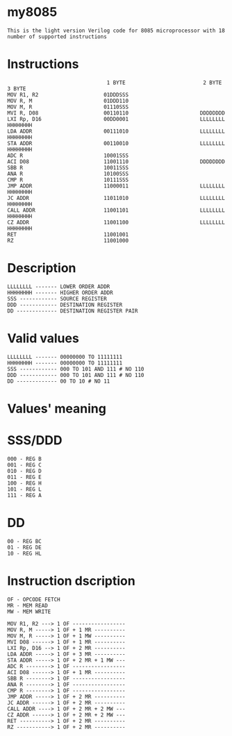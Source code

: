 # my8085

    This is the light version Verilog code for 8085 microprocessor with 18 number of supported instructions

# Instructions
                                    1 BYTE                         2 BYTE                        3 BYTE
    MOV R1, R2                     01DDDSSS
    MOV R, M                       01DDD110
    MOV M, R                       01110SSS 
    MVI R, D08                     00110110                       DDDDDDDD
    LXI Rp, D16                    00DD0001                       LLLLLLLL                       HHHHHHHH
    LDA ADDR                       00111010                       LLLLLLLL                       HHHHHHHH
    STA ADDR                       00110010                       LLLLLLLL                       HHHHHHHH
    ADC R                          10001SSS
    ACI D08                        11001110                       DDDDDDDD
    SBB R                          10011SSS
    ANA R                          10100SSS                       
    CMP R                          10111SSS
    JMP ADDR                       11000011                       LLLLLLLL                       HHHHHHHH
    JC ADDR                        11011010                       LLLLLLLL                       HHHHHHHH
    CALL ADDR                      11001101                       LLLLLLLL                       HHHHHHHH
    CZ ADDR                        11001100                       LLLLLLLL                       HHHHHHHH
    RET                            11001001
    RZ                             11001000


# Description

    LLLLLLLL ------- LOWER ORDER ADDR
    HHHHHHHH ------- HIGHER ORDER ADDR
    SSS ------------ SOURCE REGISTER
    DDD ------------ DESTINATION REGISTER
    DD ------------- DESTINATION REGISTER PAIR

# Valid values

    LLLLLLLL ------- 00000000 TO 11111111
    HHHHHHHH ------- 00000000 TO 11111111
    SSS ------------ 000 TO 101 AND 111 # NO 110
    DDD ------------ 000 TO 101 AND 111 # NO 110
    DD ------------- 00 TO 10 # NO 11


# Values' meaning

  # SSS/DDD
    000 - REG B
    001 - REG C
    010 - REG D
    011 - REG E
    100 - REG H
    101 - REG L
    111 - REG A
    
  # DD
    00 - REG BC
    01 - REG DE
    10 - REG HL
    
    
# Instruction dscription

    OF - OPCODE FETCH
    MR - MEM READ
    MW - MEM WRITE

    MOV R1, R2 ---> 1 OF -----------------
    MOV R, M -----> 1 OF + 1 MR ----------
    MOV M, R -----> 1 OF + 1 MW ----------
    MVI D08 ------> 1 OF + 1 MR ----------
    LXI Rp, D16 --> 1 OF + 2 MR ----------
    LDA ADDR -----> 1 OF + 3 MR ----------
    STA ADDR -----> 1 OF + 2 MR + 1 MW ---
    ADC R --------> 1 OF -----------------
    ACI D08 ------> 1 OF + 1 MR ----------
    SBB R --------> 1 OF -----------------
    ANA R --------> 1 OF -----------------                       
    CMP R --------> 1 OF -----------------
    JMP ADDR -----> 1 OF + 2 MR ----------
    JC ADDR ------> 1 OF + 2 MR ----------
    CALL ADDR ----> 1 OF + 2 MR + 2 MW ---
    CZ ADDR ------> 1 OF + 2 MR + 2 MW ---
    RET ----------> 1 OF + 2 MR ----------
    RZ -----------> 1 OF + 2 MR ----------
